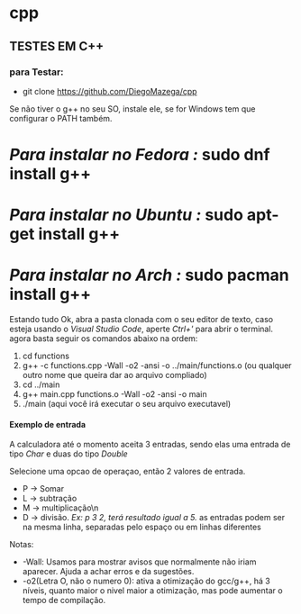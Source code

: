 # cpp
## TESTES EM C++

### para Testar:

- git clone https://github.com/DiegoMazega/cpp

Se não tiver o g++ no seu SO, instale ele, se for Windows tem que configurar o PATH também.

*Para instalar no Fedora :* **sudo dnf install g++**
====================================================
*Para instalar no Ubuntu :* **sudo apt-get install g++**
====================================================
*Para instalar no Arch :* **sudo pacman install g++**
====================================================

Estando tudo Ok, abra a pasta clonada com o seu editor de texto, caso esteja usando o *Visual Studio Code*, aperte *Ctrl+'*
para abrir o terminal. agora basta seguir os comandos abaixo na ordem:

1. cd functions
2. g++ -c functions.cpp -Wall -o2 -ansi -o ../main/functions.o (ou qualquer outro nome que queira dar ao arquivo compliado)
3. cd ../main
4. g++ main.cpp functions.o -Wall -o2 -ansi -o main
5. ./main (aqui você irá executar o seu arquivo executavel)

#### Exemplo de entrada

A calculadora até o momento aceita 3 entradas, sendo elas uma entrada de tipo *Char* e duas do tipo *Double*

Selecione uma opcao de operaçao, então 2 valores de entrada.
- P -> Somar 
- L -> subtração
- M -> multiplicação\n 
- D -> divisão. 
_Ex: p 3 2, terá resultado igual a 5._
as entradas podem ser na mesma linha, separadas pelo espaço ou em linhas diferentes

Notas: 
* -Wall: Usamos para mostrar avisos que normalmente não iriam aparecer. Ajuda a achar erros e da sugestões.
* -o2(Letra O, não o numero 0): ativa a otimização do gcc/g++, há 3 níveis, quanto maior o nivel maior a otimização, mas
pode aumentar o tempo de compilação.
